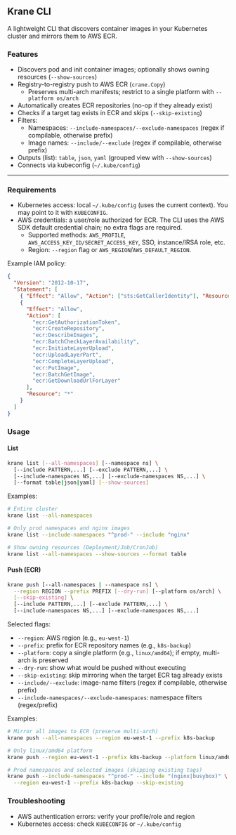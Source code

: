 ## Krane CLI

A lightweight CLI that discovers container images in your Kubernetes cluster and mirrors them to AWS ECR.

### Features
- Discovers pod and init container images; optionally shows owning resources (`--show-sources`)
- Registry-to-registry push to AWS ECR (`crane.Copy`)
  - Preserves multi-arch manifests; restrict to a single platform with `--platform os/arch`
- Automatically creates ECR repositories (no-op if they already exist)
- Checks if a target tag exists in ECR and skips (`--skip-existing`)
- Filters:
  - Namespaces: `--include-namespaces/--exclude-namespaces` (regex if compilable, otherwise prefix)
  - Image names: `--include/--exclude` (regex if compilable, otherwise prefix)
- Outputs (list): `table`, `json`, `yaml` (grouped view with `--show-sources`)
- Connects via kubeconfig (`~/.kube/config`)

---

### Requirements
- Kubernetes access: local `~/.kube/config` (uses the current context). You may point to it with `KUBECONFIG`.
- AWS credentials: a user/role authorized for ECR. The CLI uses the AWS SDK default credential chain; no extra flags are required.
  - Supported methods: `AWS_PROFILE`, `AWS_ACCESS_KEY_ID/SECRET_ACCESS_KEY`, SSO, instance/IRSA role, etc.
  - Region: `--region` flag or `AWS_REGION`/`AWS_DEFAULT_REGION`.

Example IAM policy:
```json
{
  "Version": "2012-10-17",
  "Statement": [
    { "Effect": "Allow", "Action": ["sts:GetCallerIdentity"], "Resource": "*" },
    {
      "Effect": "Allow",
      "Action": [
        "ecr:GetAuthorizationToken",
        "ecr:CreateRepository",
        "ecr:DescribeImages",
        "ecr:BatchCheckLayerAvailability",
        "ecr:InitiateLayerUpload",
        "ecr:UploadLayerPart",
        "ecr:CompleteLayerUpload",
        "ecr:PutImage",
        "ecr:BatchGetImage",
        "ecr:GetDownloadUrlForLayer"
      ],
      "Resource": "*"
    }
  ]
}
```

### Usage

#### List
```bash
krane list [--all-namespaces] [--namespace ns] \
  [--include PATTERN,...] [--exclude PATTERN,...] \
  [--include-namespaces NS,...] [--exclude-namespaces NS,...] \
  [--format table|json|yaml] [--show-sources]
```

Examples:
```bash
# Entire cluster
krane list --all-namespaces

# Only prod namespaces and nginx images
krane list --include-namespaces "^prod-" --include "nginx"

# Show owning resources (Deployment/Job/CronJob)
krane list --all-namespaces --show-sources --format table
```

#### Push (ECR)
```bash
krane push [--all-namespaces | --namespace ns] \
  --region REGION --prefix PREFIX [--dry-run] [--platform os/arch] \
  [--skip-existing] \
  [--include PATTERN,...] [--exclude PATTERN,...] \
  [--include-namespaces NS,...] [--exclude-namespaces NS,...]
```

Selected flags:
- `--region`: AWS region (e.g., `eu-west-1`)
- `--prefix`: prefix for ECR repository names (e.g., `k8s-backup`)
- `--platform`: copy a single platform (e.g., `linux/amd64`); if empty, multi-arch is preserved
- `--dry-run`: show what would be pushed without executing
- `--skip-existing`: skip mirroring when the target ECR tag already exists
- `--include/--exclude`: image-name filters (regex if compilable, otherwise prefix)
- `--include-namespaces/--exclude-namespaces`: namespace filters (regex/prefix)

Examples:
```bash
# Mirror all images to ECR (preserve multi-arch)
krane push --all-namespaces --region eu-west-1 --prefix k8s-backup

# Only linux/amd64 platform
krane push --region eu-west-1 --prefix k8s-backup --platform linux/amd64

# Prod namespaces and selected images (skipping existing tags)
krane push --include-namespaces "^prod-" --include "(nginx|busybox)" \
  --region eu-west-1 --prefix k8s-backup --skip-existing
```

### Troubleshooting
- AWS authentication errors: verify your profile/role and region
- Kubernetes access: check `KUBECONFIG` or `~/.kube/config`

